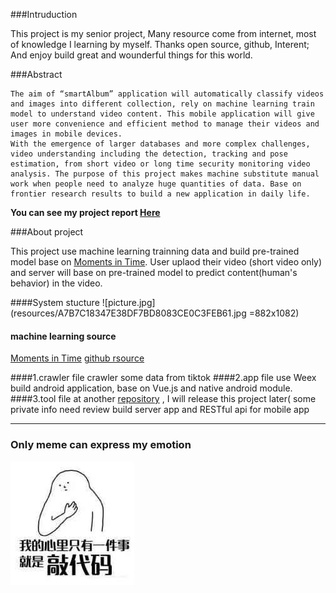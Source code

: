 ###Intruduction

This project is my senior project, 
Many resource come from internet, most of knowledge I learning by myself.
Thanks open source, github, Interent; And enjoy build great and wounderful things for this world.

###Abstract

	The aim of “smartAlbum” application will automatically classify videos and images into different collection, rely on machine learning train model to understand video content. This mobile application will give user more convenience and efficient method to manage their videos and images in mobile devices.
	With the emergence of larger databases and more complex challenges, video understanding including the detection, tracking and pose estimation, from short video or long time security monitoring video analysis. The purpose of this project makes machine substitute manual work when people need to analyze huge quantities of data. Base on frontier research results to build a new application in daily life.
	
  **You can see my project report [Here](http://ate-9-10.com/final_report_ZhangJinze.pdf)**

###About project

This project use machine learning trainning data and build pre-trained model base on 
 [Moments in Time](http://moments.csail.mit.edu/).
User uplaod their video (short video only) and server will base on pre-trained model to predict content(human's behavior) in the video.


####System stucture
![picture.jpg](resources/A7B7C18347E38DF7BD8083CE0C3FEB61.jpg =882x1082)


#### machine learning source
  [Moments in Time](http://moments.csail.mit.edu/)
  [github rsource](https://github.com/metalbubble/moments_models)
  
####1.crawler file
    crawler some data from tiktok 
####2.app file
    use Weex build android application, base on Vue.js and native android module.
####3.tool file
  at another [repository](https://github.com/4o4tech/tool)   , I will release this project later( some private info need review
    build server app and RESTful api for mobile app


---


### Only meme can express my emotion
![WechatIMG323.jpeg](resources/FEE1756D3BF8E521FD9387E15B479E20.jpg)

